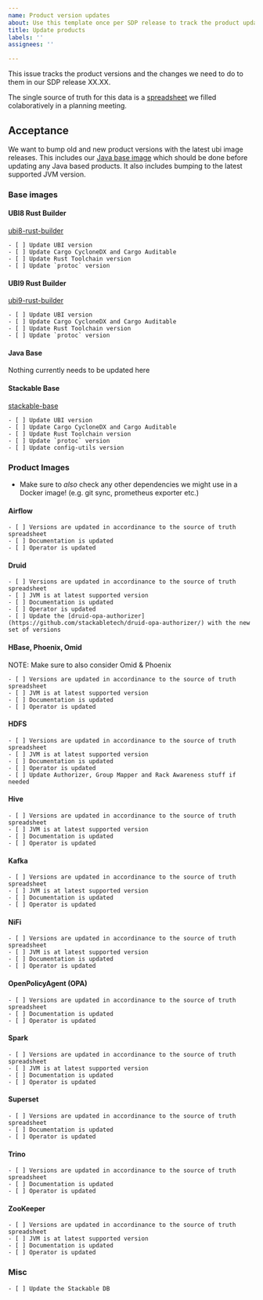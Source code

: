 ```yaml
---
name: Product version updates
about: Use this template once per SDP release to track the product updates we need to do
title: Update products
labels: ''
assignees: ''

---
```


This issue tracks the product versions and the changes we need to do to them in our SDP release XX.XX.

The single source of truth for this data is a [spreadsheet](https://docs.google.com/spreadsheets/d/1uR6nJR3nMxSI51dPFbVJTqA4R3p7UkGU5acrXJNOyNQ/edit#gid=866098130) we filled colaboratively in a planning meeting.

## Acceptance 

We want to bump old and new product versions with the latest ubi image releases.
This includes our [Java base image](https://github.com/stackabletech/docker-images/tree/main/java-base) which should be done before updating any Java based products.
It also includes bumping to the latest supported JVM version.

### Base images

#### UBI8 Rust Builder

[ubi8-rust-builder](https://github.com/stackabletech/docker-images/blob/main/ubi8-rust-builder/Dockerfile)

```[tasklist]
- [ ] Update UBI version
- [ ] Update Cargo CycloneDX and Cargo Auditable
- [ ] Update Rust Toolchain version
- [ ] Update `protoc` version
```

#### UBI9 Rust Builder

[ubi9-rust-builder](https://github.com/stackabletech/docker-images/blob/main/ubi9-rust-builder/Dockerfile)

```[tasklist]
- [ ] Update UBI version
- [ ] Update Cargo CycloneDX and Cargo Auditable
- [ ] Update Rust Toolchain version
- [ ] Update `protoc` version
```

#### Java Base

Nothing currently needs to be updated here

#### Stackable Base

[stackable-base](https://github.com/stackabletech/docker-images/blob/main/stackable-base/Dockerfile)

```[tasklist]
- [ ] Update UBI version
- [ ] Update Cargo CycloneDX and Cargo Auditable
- [ ] Update Rust Toolchain version
- [ ] Update `protoc` version
- [ ] Update config-utils version
```

### Product Images

- Make sure to _also_ check any other dependencies we might use in a Docker image! (e.g. git sync, prometheus exporter etc.)

#### Airflow

```[tasklist]
- [ ] Versions are updated in accordinance to the source of truth spreadsheet
- [ ] Documentation is updated
- [ ] Operator is updated
```

#### Druid

```[tasklist]
- [ ] Versions are updated in accordinance to the source of truth spreadsheet
- [ ] JVM is at latest supported version
- [ ] Documentation is updated
- [ ] Operator is updated
- [ ] Update the [druid-opa-authorizer](https://github.com/stackabletech/druid-opa-authorizer/) with the new set of versions
```

#### HBase, Phoenix, Omid

NOTE: Make sure to also consider Omid & Phoenix

```[tasklist]
- [ ] Versions are updated in accordinance to the source of truth spreadsheet
- [ ] JVM is at latest supported version
- [ ] Documentation is updated
- [ ] Operator is updated
```

#### HDFS

```[tasklist]
- [ ] Versions are updated in accordinance to the source of truth spreadsheet
- [ ] JVM is at latest supported version
- [ ] Documentation is updated
- [ ] Operator is updated
- [ ] Update Authorizer, Group Mapper and Rack Awareness stuff if needed
```

#### Hive

```[tasklist]
- [ ] Versions are updated in accordinance to the source of truth spreadsheet
- [ ] JVM is at latest supported version
- [ ] Documentation is updated
- [ ] Operator is updated
```

#### Kafka

```[tasklist]
- [ ] Versions are updated in accordinance to the source of truth spreadsheet
- [ ] JVM is at latest supported version
- [ ] Documentation is updated
- [ ] Operator is updated
```

#### NiFi

```[tasklist]
- [ ] Versions are updated in accordinance to the source of truth spreadsheet
- [ ] JVM is at latest supported version
- [ ] Documentation is updated
- [ ] Operator is updated
```

#### OpenPolicyAgent (OPA)

```[tasklist]
- [ ] Versions are updated in accordinance to the source of truth spreadsheet
- [ ] Documentation is updated
- [ ] Operator is updated
```

#### Spark

```[tasklist]
- [ ] Versions are updated in accordinance to the source of truth spreadsheet
- [ ] JVM is at latest supported version
- [ ] Documentation is updated
- [ ] Operator is updated
```

#### Superset

```[tasklist]
- [ ] Versions are updated in accordinance to the source of truth spreadsheet
- [ ] Documentation is updated
- [ ] Operator is updated
```

#### Trino

```[tasklist]
- [ ] Versions are updated in accordinance to the source of truth spreadsheet
- [ ] Documentation is updated
- [ ] Operator is updated
```

#### ZooKeeper

```[tasklist]
- [ ] Versions are updated in accordinance to the source of truth spreadsheet
- [ ] JVM is at latest supported version
- [ ] Documentation is updated
- [ ] Operator is updated
```

### Misc

```[tasklist]
- [ ] Update the Stackable DB
```
